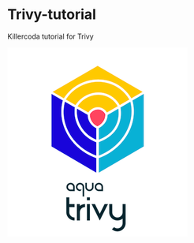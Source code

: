 # Trivy-tutorial
Killercoda tutorial for Trivy


![Trivy](https://github.com/Storsorken/Trivy-tutorial/blob/main/trivy-tutorial/img/Trivy-logo.png)

